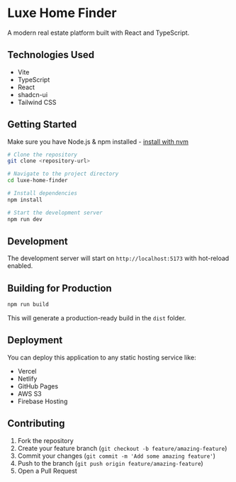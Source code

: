 # Luxe Home Finder

A modern real estate platform built with React and TypeScript.

## Technologies Used

- Vite
- TypeScript
- React
- shadcn-ui
- Tailwind CSS

## Getting Started

Make sure you have Node.js & npm installed - [install with nvm](https://github.com/nvm-sh/nvm#installing-and-updating)

```sh
# Clone the repository
git clone <repository-url>

# Navigate to the project directory
cd luxe-home-finder

# Install dependencies
npm install

# Start the development server
npm run dev
```

## Development

The development server will start on `http://localhost:5173` with hot-reload enabled.

## Building for Production

```sh
npm run build
```

This will generate a production-ready build in the `dist` folder.

## Deployment

You can deploy this application to any static hosting service like:
- Vercel
- Netlify
- GitHub Pages
- AWS S3
- Firebase Hosting

## Contributing

1. Fork the repository
2. Create your feature branch (`git checkout -b feature/amazing-feature`)
3. Commit your changes (`git commit -m 'Add some amazing feature'`)
4. Push to the branch (`git push origin feature/amazing-feature`)
5. Open a Pull Request

